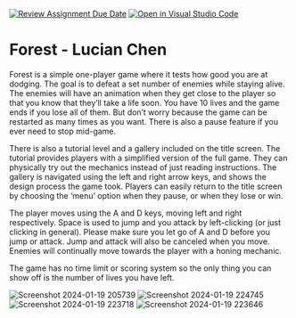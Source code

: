 [![Review Assignment Due Date](https://classroom.github.com/assets/deadline-readme-button-24ddc0f5d75046c5622901739e7c5dd533143b0c8e959d652212380cedb1ea36.svg)](https://classroom.github.com/a/eALKwJKC)
[![Open in Visual Studio Code](https://classroom.github.com/assets/open-in-vscode-718a45dd9cf7e7f842a935f5ebbe5719a5e09af4491e668f4dbf3b35d5cca122.svg)](https://classroom.github.com/online_ide?assignment_repo_id=13277715&assignment_repo_type=AssignmentRepo)
# Forest - Lucian Chen

Forest is a simple one-player game where it tests how good you are at dodging. The goal is to defeat a set number of enemies while staying alive. The enemies will have an animation when they get close to the player so that you know that they’ll take a life soon. You have 10 lives and the game ends if you lose all of them. But don’t worry because the game can be restarted as many times as you want. There is also a pause feature if you ever need to stop mid-game.

There is also a tutorial level and a gallery included on the title screen. The tutorial provides players with a simplified version of the full game. They can physically try out the mechanics instead of just reading instructions. The gallery is navigated using the left and right arrow keys, and shows the design process the game took. Players can easily return to the title screen by choosing the ‘menu’ option when they pause, or when they lose or win. 

The player moves using the A and D keys, moving left and right respectively. Space is used to jump and you attack by left-clicking (or just clicking in general). Please make sure you let go of A and D before you jump or attack. Jump and attack will also be canceled when you move. Enemies will continually move towards the player with a honing mechanic. 

The game has no time limit or scoring system so the only thing you can show off is the number of lives you have left. 

![Screenshot 2024-01-19 205739](https://github.com/SACHSTech/processing-cpt-lucian-chen-solo/assets/145130213/f794c827-0805-4e87-8df2-bd0a1ae912af)
![Screenshot 2024-01-19 224745](https://github.com/SACHSTech/processing-cpt-lucian-chen-solo/assets/145130213/a0c0f773-366c-40b6-91df-6121e7e7e305)
![Screenshot 2024-01-19 223718](https://github.com/SACHSTech/processing-cpt-lucian-chen-solo/assets/145130213/9e006c77-4009-4e6c-b333-e35c8627b611)
![Screenshot 2024-01-19 223646](https://github.com/SACHSTech/processing-cpt-lucian-chen-solo/assets/145130213/abcd6eb4-50e5-4479-a4e7-cc11e8bf1e34)
